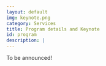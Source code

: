 ```yaml
---
layout: default
img: keynote.png
category: Services
title: Program details and Keynote
id: program
description: |
---
```

  To be announced! 
